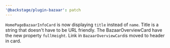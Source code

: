```yaml
---
'@backstage/plugin-bazaar': patch
---
```


`HomePageBazaarInfoCard` is now displaying `title` instead of `name`. Title is a string that doesn't have to be URL friendly.
The BazaarOverviewCard have the new property `fullHeight`. Link in `BazaarOverviewCard`is moved to header in card.
